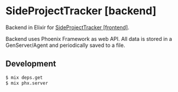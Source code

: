 # SideProjectTracker [backend]

Backend in Elixir for [SideProjectTracker [frontend]](https://github.com/ardhena/side-project-tracker-frontend).

Backend uses Phoenix Framework as web API. All data is stored in a GenServer/Agent and periodically saved to a file.

## Development

```bash
$ mix deps.get
$ mix phx.server
```
